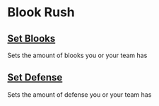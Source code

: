 # Blook Rush

## [Set Blooks](SetBlooks.js)
Sets the amount of blooks you or your team has

## [Set Defense](SetDefense.js)
Sets the amount of defense you or your team has
